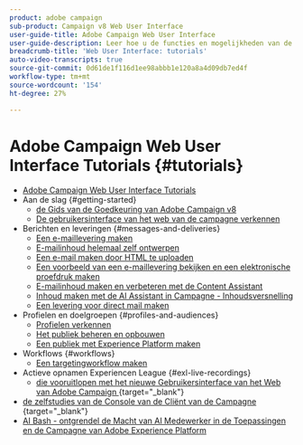 ```yaml
---
product: adobe campaign
sub-product: Campaign v8 Web User Interface
user-guide-title: Adobe Campaign Web User Interface
user-guide-description: Leer hoe u de functies en mogelijkheden van de Adobe Campaign Web User Interface kunt gebruiken.
breadcrumb-title: 'Web User Interface: tutorials'
auto-video-transcripts: true
source-git-commit: 0d61de1f116d1ee98abbb1e120a8a4d09db7ed4f
workflow-type: tm+mt
source-wordcount: '154'
ht-degree: 27%

---
```



# Adobe Campaign Web User Interface Tutorials {#tutorials}

+ [Adobe Campaign Web User Interface Tutorials](/help/ac-web-learn-main/overview.md)
+ Aan de slag {#getting-started}
   + [ de Gids van de Goedkeuring van Adobe Campaign v8 ](https://experienceleague.adobe.com/en/docs/campaign-web/acs-to-ac/home)
   + [De gebruikersinterface van het web van de campagne verkennen](/help/get-started/explore-the-web-ui.md)
+ Berichten en leveringen {#messages-and-deliveries}
   + [Een e-maillevering maken](/help/deliveries/create-an-email-delivery.md)
   + [E-mailinhoud helemaal zelf ontwerpen](/help/design-the-delivery/create-email-content-from-scratch.md)
   + [Een e-mail maken door HTML te uploaden](/help/design-the-delivery/create-an-email-by-uploading-html.md)
   + [Een voorbeeld van een e-maillevering bekijken en een elektronische proefdruk maken](/help/deliveries/preview-and-proof-an-email-delivery.md)
   + [E-mailinhoud maken en verbeteren met de Content Assistant](/help/design-the-delivery/create-and-improve-email-content-with-the-content-assistant.md)
   + [Inhoud maken met de AI Assistant in Campagne - Inhoudsversnelling](/help/design-the-delivery/create-content-with-the-ai-assistant-content-accelerator.md)
   + [Een levering voor direct mail maken](/help/design-the-delivery/create-a-direct-mail-delivery.md)
+ Profielen en doelgroepen {#profiles-and-audiences}
   + [Profielen verkennen](/help/profiles-and-audiences/explore-profiles.md)
   + [Het publiek beheren en opbouwen](/help/profiles-and-audiences/manage-and-build-audiences.md)
   + [Een publiek met Experience Platform maken](/help/profiles-and-audiences/create-an-audience-with-experience-platform.md)
+ Workflows {#workflows}
   + [Een targetingworkflow maken](/help/workflows/create-a-targeting-workflow.md)
+ Actieve opnamen Experiencen League {#exl-live-recordings}
   + [ die vooruitlopen met het nieuwe Gebruikersinterface van het Web van Adobe Campaign ](https://experienceleague.adobe.com/docs/events/experience-league-live-recordings/episodes/exl-live-episode-02-29-24.html) {target="_blank"}
+ [ de zelfstudies van de Console van de Cliënt van de Campagne ](https://experienceleague.adobe.com/docs/campaign-learn/tutorials/overview.html) {target="_blank"}
+ [ AI Bash - ontgrendel de Macht van AI Medewerker in de Toepassingen en de Campagne van Adobe Experience Platform ](https://experienceleague.adobe.com/en/docs/events/experience-league-live-recordings/episodes/exl-live-episode-09-26-24)

